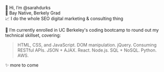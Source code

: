 👋 Hi, I’m @sarahdurks  
📍 Bay Native, Berkely Grad  
📈 I do the whole SEO digital marketing & consulting thing  

🌱 I’m currently enrolled in UC Berkeley's coding bootcamp to round out my technical skillset, covering:


> HTML, CSS, and JavaScript. 
> DOM manipulation. 
> jQuery. 
> Consuming RESTful APIs. 
> JSON + AJAX. 
> React. 
> Node.js. 
> SQL + NoSQL. 
> Python. 
> AWS. 

✨ more to come

